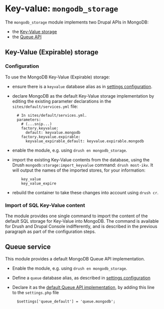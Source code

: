 # Key-value: `mongodb_storage`

The `mongodb_storage` module implements two Drupal APIs in MongoDB:

- the [Key-Value storage][keyvallink]
- the [Queue API][queueapilink]

[keyvallink]: https://en.wikipedia.org/wiki/Key-value_database
[queueapilink]: https://api.drupal.org/api/drupal/core%21core.api.php/group/queue/9.2.x

[settings]: ../install.md#settings-configuration
[default_queue]: https://api.drupal.org/api/drupal/core%21lib%21Drupal.php/function/Drupal%3A%3Aqueue/9.2.x

## Key-Value (Expirable) storage
### Configuration

To use the MongoDB Key-Value (Expirable) storage:

* ensure there is a `keyvalue` database alias as in
  [settings configuration](settings).
* declare MongoDB as the default Key-Value storage implementation by editing
  the existing parameter declarations in the `sites/default/services.yml` file:

        # In sites/default/services.yml.
        parameters:
          # (...snip...)
          factory.keyvalue:
            default: keyvalue.mongodb
          factory.keyvalue.expirable:
            keyvalue_expirable_default: keyvalue.expirable.mongodb

* enable the module, e.g. using `drush en mongodb_storage`.
* import the existing Key-Value contents from the database, using the Drush
  `mongodb:storage:import_keyvalue` command: `drush most-ikv`.
  It will output the names of the imported stores, for your information:

          key_value
          key_value_expire

* rebuild the container to take these changes into account using `drush cr`.

### Import of SQL Key-Value content

The module provides one single command to import the content of the default SQL
storage for Key-Value into MongoDB. The command is available for Drush and
Drupal Console indifferently, and is described in the previous paragraph as part
of the configuration steps.


## Queue service

This module provides a default MongoDB Queue API implementation.

* Enable the module, e.g. using `drush en mongodb_storage`.
* Define a `queue` database alias, as described in [settings configuration][settings]
* Declare it as the [default Queue API implementation][default_queue],
  by adding this line to the `settings.php` file

        $settings['queue_default'] = 'queue.mongodb';
